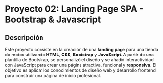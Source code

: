 # Proyecto 02: Landing Page SPA - Bootstrap & Javascript

## Descripción

Este proyecto consiste en la creación de una **landing page** para una tienda de motos utilizando **HTML**, **CSS**, **Bootstrap** y **JavaScript**. A partir de una plantilla de Bootstrap, se personalizó el diseño y se añadió interactividad con JavaScript para crear una página atractiva, funcional y **responsiva**. El objetivo es aplicar los conocimientos de diseño web y desarrollo frontend para construir una página de inicio profesional.
